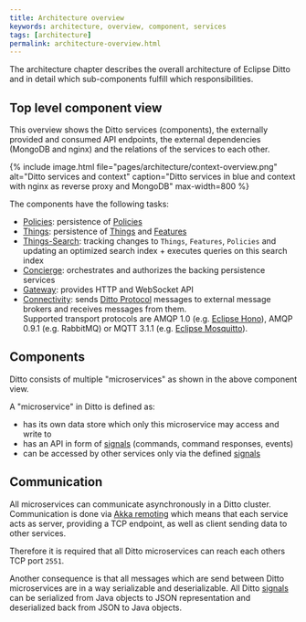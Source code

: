 ```yaml
---
title: Architecture overview
keywords: architecture, overview, component, services
tags: [architecture]
permalink: architecture-overview.html
---
```


The architecture chapter describes the overall architecture of Eclipse Ditto and in detail which sub-components fulfill
which responsibilities.

## Top level component view

This overview shows the Ditto services (components), the externally provided and consumed API endpoints, 
the external dependencies (MongoDB and nginx) and the relations of the services to each other.

{% include image.html file="pages/architecture/context-overview.png" alt="Ditto services and context" caption="Ditto services in blue and context with nginx as reverse proxy and MongoDB" max-width=800 %}

The components have the following tasks:

* [Policies](architecture-services-policies.html): persistence of [Policies](basic-policy.html)
* [Things](architecture-services-things.html): persistence of [Things](basic-thing.html) and [Features](basic-feature.html)
* [Things-Search](architecture-services-things-search.html): tracking changes to `Things`, `Features`, `Policies` and 
  updating an optimized search index + executes queries on this search index
* [Concierge](architecture-services-concierge.html): orchestrates and authorizes the backing persistence services
* [Gateway](architecture-services-gateway.html): provides HTTP and WebSocket API
* [Connectivity](architecture-services-connectivity.html):
  sends [Ditto Protocol](protocol-overview.html) messages to external message brokers and receives messages from them. <br>
  Supported transport protocols are AMQP 1.0 (e.g. [Eclipse Hono](https://eclipse.org/hono/)),
  AMQP 0.9.1 (e.g. RabbitMQ) or MQTT 3.1.1 (e.g. [Eclipse Mosquitto](https://www.eclipse.org/mosquitto/)).

## Components

Ditto consists of multiple "microservices" as shown in the above component view.

A "microservice" in Ditto is defined as:

* has its own data store which only this microservice may access and write to
* has an API in form of [signals](basic-signals.html) (commands, command responses, events)
* can be accessed by other services only via the defined [signals](basic-signals.html)

## Communication

All microservices can communicate asynchronously in a Ditto cluster. Communication is done via 
[Akka remoting](https://doc.akka.io/docs/akka/current/general/remoting.html) which means that each service acts as server, 
providing a TCP endpoint, as well as client sending data to other services.

Therefore it is required that all Ditto microservices can reach each others TCP port `2551`.

Another consequence is that all messages which are send between Ditto microservices are in a way serializable and deserializable.
All Ditto [signals](basic-signals.html) can be serialized from Java objects to JSON representation and deserialized back 
from JSON to Java objects. 
